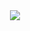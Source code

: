 <div align="center">
<a href="https://github.com/anuraghazra/github-readme-stats" align="center">
  <img align="center" src="https://github-readme-stats.vercel.app/api?username=tjehdgur1500&show_icons=true&theme=dracula" />
</a>
</div>
